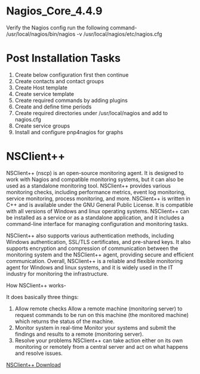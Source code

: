 # Nagios_Core_4.4.9

Verify the Nagios config run the following command-
/usr/local/nagios/bin/nagios -v /usr/local/nagios/etc/nagios.cfg


# Post Installation Tasks

1. Create below configuration first then continue
2. Create contacts and contact groups
3. Create Host template
4. Create service template
5. Create required commands by adding plugins
6. Create and define time periods
7. Create required directories under /usr/local/nagios and add to nagios.cfg
8. Create service groups
9. Install and configure pnp4nagios for graphs



# NSClient++

NSClient++ (nscp) is an open-source monitoring agent. It is designed to work with Nagios and compatible monitoring systems, but it can also be used as a standalone monitoring tool. NSClient++ provides various monitoring checks, including performance metrics, event log monitoring, service monitoring, process monitoring, and more.
NSClient++ is written in C++ and is available under the GNU General Public License. It is compatible with all versions of Windows and linux operating systems. NSClient++ can be installed as a service or as a standalone application, and it includes a command-line interface for managing configuration and monitoring tasks.

NSClient++ also supports various authentication methods, including Windows authentication, SSL/TLS certificates, and pre-shared keys. It also supports encryption and compression of communication between the monitoring system and the NSClient++ agent, providing secure and efficient communication.
Overall, NSClient++ is a reliable and flexible monitoring agent for Windows and linux systems, and it is widely used in the IT industry for monitoring the infrastructure.

How NSClient++ works-

It does basically three things:
1. Allow remote checks Allow a remote machine (monitoring server) to request commands to be run on this machine (the monitored machine) which returns the status of the machine.
2. Monitor system in real-time Monitor your systems and submit the findings and results to a remote (monitoring server).
3. Resolve your problems NSClient++ can take action either on its own monitoring or remotely from a central server and act on what happens and resolve issues.

[NSClient++ Download](http://nsclient.com/download/)
